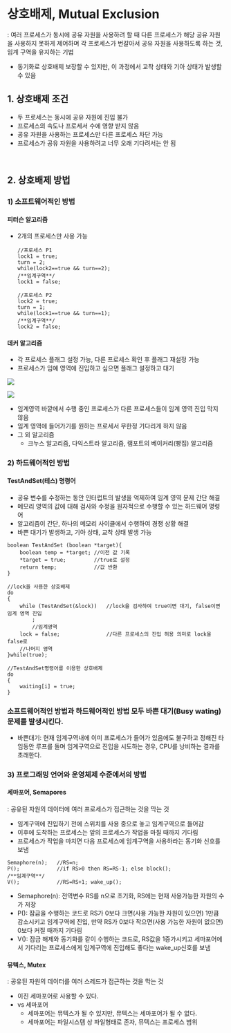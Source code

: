 # 상호배제, Mutual Exclusion

: 여러 프로세스가 동시에 공유 자원을 사용하려 할 때 다른 프로세스가 해당 공유 자원을 사용하지 못하게 제어하며 각 프로세스가 번갈아서 공유 자원을 사용하도록 하는 것, 임계 구역을 유지하는 기법

- 동기화로 상호배제 보장할 수 있지만, 이 과정에서 교착 상태와 기아 상태가 발생할 수 있음

## 1. 상호배제 조건

- 두 프로세스는 동시에 공유 자원에 진입 불가
- 프로세스의 속도나 프로세서 수에 영향 받지 않음
- 공유 자원을 사용하는 프로세스만 다른 프로세스 차단 가능
- 프로세스가 공유 자원을 사용하려고 너무 오래 기다려서는 안 됨

<br />

## 2. 상호배제 방법

### 1) 소프트웨어적인 방법

#### 피터슨 알고리즘

- 2개의 프로세스만 사용 가능

  ```
  //프로세스 P1
  lock1 = true;
  turn = 2;
  while(lock2==true && turn==2);
  /**임계구역**/
  lock1 = false;
  ```

  ```
  //프로세스 P2
  lock2 = true;
  turn = 1;
  while(lock1==true && turn==1);
  /**임계구역**/
  lock2 = false;
  ```

  

#### 데커 알고리즘

- 각 프로세스 플래그 설정 가능, 다른 프로세스 확인 후 플래그 재설정 가능
- 프로세스가 임예 영역에 진입하고 싶으면 플래그 설정하고 대기

![](D:/Hajung/git/SW_Studying/img/프로세스동기화_3.png)

![](D:/Hajung/git/SW_Studying/img/프로세스동기화_4.png)

- 임계영역 바깥에서 수행 중인 프로세스가 다른 프로세스들이 임계 영역 진입 막지 않음
- 임계 영역에 들어가기를 원하는 프로세서 무한정 기다리게 하지 않음 
- 그 외 알고리즘
  - 크누스 알고리즘, 다익스트라 알고리즘, 램포트의 베이커리(빵집) 알고리즘

### 2) 하드웨어적인 방법

#### TestAndSet(테스) 명령어

- 공유 변수를 수정하는 동안 인터럽트의 발생을 억제하여 임계 영역 문제 간단 해결
- 메모리 영역의 값에 대해 검사와 수정을 원자적으로 수행할 수 있는 하드웨어 명령어 
- 알고리즘이 간단, 하나의 메모리 사이클에서 수행하여 경쟁 상황 해결
- 바쁜 대기가 발생하고, 기아 상태, 교착 상태 발생 가능

```
boolean TestAndSet (boolean *target){
	boolean temp = *target; //이전 값 기록
	*target = true; 		//true로 설정
	return temp;			//값 반환
}

//lock을 사용한 상호배제
do
{
	while (TestAndSet(&lock))	//lock을 검사하여 true이면 대기, false이면 임계 영역 진입
		;
		//임계영역
	lock = false;				//다른 프로세스의 진입 허용 의미로 lock을 false로 
	//나머지 영역
}while(true);

//TestAndSet명령어를 이용한 상호배제
do
{
	waiting[i] = true;
}

```

### 소프트웨어적인 방법과 하드웨어적인 방법 모두 바쁜 대기(Busy wating)문제를 발생시킨다.

- 바쁜대기: 현재 임계구역내에 이미 프로세스가 들어가 있음에도 불구하고 정해진 타임동안 루프를 돌며 임계구역으로 진입을 시도하는 경우, CPU를 낭비하는 결과를 초래한다.

### 3) 프로그래밍 언어와 운영체제 수준에서의 방법

#### 세마포어, Semapores

: 공유된 자원의 데이터에 여러 프로세스가 접근하는 것을 막는 것

- 임계구역에 진입하기 전에 스위치를 사용 중으로 놓고 임계구역으로 들어감
- 이후에 도착하는 프로세스는 앞의 프로세스가 작업을 마칠 때까지 기다림
- 프로세스가 작업을 마치면 다음 프로세스에 임계구역을 사용하라는 동기화 신호를 보냄

```
Semaphore(n);	//RS=n;
P();			//if RS>0 then RS=RS-1; else block();
/**임계구역**/	
V();			//RS=RS+1; wake_up();
```

- Semaphore(n): 전역변수 RS를 n으로 초기화, RS에는 현재 사용가능한 자원의 수가 저장
- P(): 잠금을 수행하는 코드로 RS가 0보다 크면(사용 가능한 자원이 있으면) 1만큼 감소시키고 임계구역에 진입, 만약 RS가 0보다 작으면(사용 가능한 자원이 없으면) 0보다 커질 때까지 기다림
- V(): 잠금 해제와 동기화를 같이 수행하는 코드로, RS값을 1증가시키고 세마포어에서 기다리는 프로세스에게 임계구역에 진입해도 좋다는 wake_up신호를 보냄

#### 뮤텍스, Mutex

: 공유된 자원의 데이터를 여러 스레드가 접근하는 것을 막는 것

- 이진 세마포어로 사용할 수 있다.
- vs 세마포어
  - 세마포어는 뮤텍스가 될 수 있지만, 뮤텍스는 세마포어가 될 수 없다.
  - 세마포어는 파일시스템 상 파일형태로 존자, 뮤텍스는 프로세스 범위